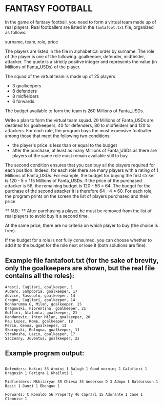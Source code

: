 # FANTASY FOOTBALL

In the game of fantasy football, you need to form a virtual team made up of real players. Real footballers are
listed in the `fantafoot.txt` file, organized as follows:

surname, team, role, price

The players are listed in the file in alphabetical order by surname. The role of the player is one of the following:
goalkeeper, defender, midfielder, attacker. The quote is a strictly positive integer and represents the
value (in Millions of Fanta_USDs) of the player.

The squad of the virtual team is made up of 25 players:

- 3 goalkeepers
- 8 defenders
- 8 midfielders
- 6 forwards.

The budget available to form the team is 260 Millions of Fanta_USDs.

Write a plan to form the virtual team squad. 20 Millions of Fanta_USDs are destined for goalkeepers, 40 for
defenders, 80 to midfielders and 120 to attackers. For each role, the program buys the most expensive footballer
among those that meet the following two conditions:

- the player's price is less than or equal to the budget
- after the purchase, at least as many Millions of Fanta_USDs as there are players of the same role must remain available
  still to buy.

The second condition ensures that you can buy all the players required for each position. Indeed, for each role there
are many players with a rating of 1 Millions of Fanta_USDs. For example, the budget for buying the first striker is 120 -
5 = 115 Millions of Fanta_USDs. If the price of the purchased attacker is 56, the remaining budget is 120 - 56 = 64. The budget
for the purchase of the second attacker it is therefore 64 - 4 = 60. For each role, the program prints on the screen the list of
players purchased and their price.

** N.B.: ** After purchasing a player, he must be removed from the list of real players to avoid
buy it a second time.

At the same price, there are no criteria on which player to buy (the choice is free).

If the budget for a role is not fully consumed, you can choose whether to add it to the budget for the role
next or lose it (both solutions are fine).

## Example file fantafoot.txt (for the sake of brevity, only the goalkeepers are shown, but the real file contains all the roles):

```Alia, Lazio, goalkeeper, 1
Aresti, Cagliari, goalkeeper, 1
Audero, Sampdoria, goalkeeper, 17
Advice, Sassuolo, goalkeeper, 14
Cragno, Cagliari, goalkeeper, 14
Donnarumma G, Milan, goalkeeper, 25
Dragowski, Fiorentina, goalkeeper, 21
Gollini, Atalanta, goalkeeper, 21
Handanovic, Inter Milan, goalkeeper, 20
Pau Lopez, Rome, goalkeeper, 18
Perin, Genoa, goalkeeper, 13
Skorupski, Bologna, goalkeeper, 11
Strakosha, Lazio, goalkeeper, 17
Szczesny, Juventus, goalkeeper, 22
```

## Example program output:

```Goalkeepers: Pau Lopez 18 Alia 1 Aresti 1

Defenders: Hakimi 33 Armini 1 Balogh 1 Good morning 1 Calafiori 1 Dragusin 1 Ferigra 1 Khailoti 1
 
Midfielders: Mkhitaryan 39 Chiesa 33 Anderson D 3 Adopo 1 Baldursson 1 Basit 1 Danzi 1 Ebongue 1
 
Forwards: C Ronaldo 56 Property 46 Caprari 15 Adorante 1 Case 1 Cleonise 1
```
